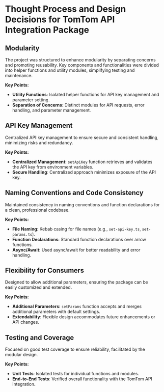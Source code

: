 # Thought Process and Design Decisions for TomTom API Integration Package

## Modularity

The project was structured to enhance modularity by separating concerns and promoting reusability. Key components and functionalities were divided into helper functions and utility modules, simplifying testing and maintenance.

**Key Points:**

- **Utility Functions**: Isolated helper functions for API key management and parameter setting.
- **Separation of Concerns**: Distinct modules for API requests, error handling, and parameter management.

## API Key Management

Centralized API key management to ensure secure and consistent handling, minimizing risks and redundancy.

**Key Points:**

- **Centralized Management**: `setApiKey` function retrieves and validates the API key from environment variables.
- **Secure Handling**: Centralized approach minimizes exposure of the API key.

## Naming Conventions and Code Consistency

Maintained consistency in naming conventions and function declarations for a clean, professional codebase.

**Key Points:**

- **File Naming**: Kebab casing for file names (e.g., `set-api-key.ts`, `set-params.ts`).
- **Function Declarations**: Standard function declarations over arrow functions.
- **Async/Await**: Used async/await for better readability and error handling.

## Flexibility for Consumers

Designed to allow additional parameters, ensuring the package can be easily customized and extended.

**Key Points:**

- **Additional Parameters**: `setParams` function accepts and merges additional parameters with default settings.
- **Extendability**: Flexible design accommodates future enhancements or API changes.

## Testing and Coverage

Focused on good test coverage to ensure reliability, facilitated by the modular design.

**Key Points:**

- **Unit Tests**: Isolated tests for individual functions and modules.
- **End-to-End Tests**: Verified overall functionality with the TomTom API integration.

